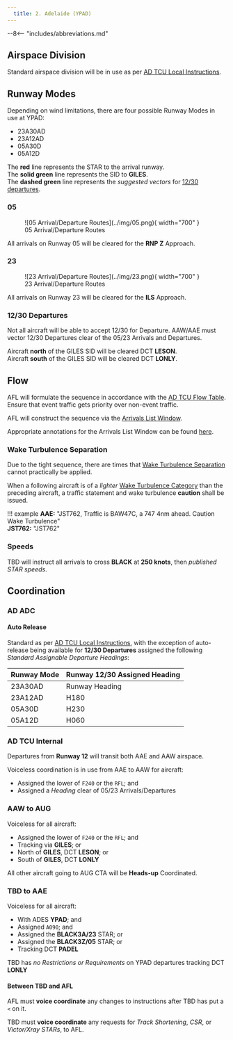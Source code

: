 ```yaml
---
  title: 2. Adelaide (YPAD)
---
```


--8<-- "includes/abbreviations.md"

## Airspace Division
Standard airspace division will be in use as per [AD TCU Local Instructions](../../../terminal/adelaide/#airspace-division).

## Runway Modes
Depending on wind limitations, there are four possible Runway Modes in use at YPAD:

- 23A30AD
- 23A12AD
- 05A30D
- 05A12D

The **red** line represents the STAR to the arrival runway.  
The **solid green** line represents the SID to **GILES**.  
The **dashed green** line represents the *suggested vectors* for [12/30 departures](#1230-departures).

### 05

<figure markdown>
![05 Arrival/Departure Routes](../img/05.png){ width="700" }
  <figcaption>05 Arrival/Departure Routes</figcaption>
</figure>

All arrivals on Runway 05 will be cleared for the **RNP Z** Approach.

### 23

<figure markdown>
![23 Arrival/Departure Routes](../img/23.png){ width="700" }
  <figcaption>23 Arrival/Departure Routes</figcaption>
</figure>

All arrivals on Runway 23 will be cleared for the **ILS** Approach.

### 12/30 Departures
Not all aircraft will be able to accept 12/30 for Departure. AAW/AAE must vector 12/30 Departures clear of the 05/23 Arrivals and Departures.

Aircraft **north** of the GILES SID will be cleared DCT **LESON**.  
Aircraft **south** of the GILES SID will be cleared DCT **LONLY**.

## Flow
AFL will formulate the sequence in accordance with the [AD TCU Flow Table](../../../terminal/adelaide/#flow). Ensure that event traffic gets priority over non-event traffic.

AFL will construct the sequence via the [Arrivals List Window](../../../controller-skills/sequencing/#arrivals-list).

Appropriate annotations for the Arrivals List Window can be found [here](../../../client/annotations/#sequencingflow).

### Wake Turbulence Separation
Due to the tight sequence, there are times that [Wake Turbulence Separation](../../../separation-standards/waketurb/#airspace) cannot practically be applied.

When a following aircraft is of a *lighter* [Wake Turbulence Category](../../../separation-standards/waketurb/#categories) than the preceding aircraft, a traffic statement and wake turbulence **caution** shall be issued.

!!! example
    **AAE:** "JST762, Traffic is BAW47C, a 747 4nm ahead. Caution Wake Turbulence"  
    **JST762:** "JST762"

### Speeds
TBD will instruct all arrivals to cross **BLACK** at **250 knots**, then *published STAR speeds*.

## Coordination
### AD ADC
#### Auto Release
Standard as per [AD TCU Local Instructions](../../../terminal/adelaide/#ad-adc), with the exception of auto-release being available for **12/30 Departures** assigned the following *Standard Assignable Departure Headings*:

| Runway Mode | Runway 12/30 Assigned Heading |
| ---------- | --- |
| 23A30AD      | Runway Heading |
| 23A12AD      | H180 |
| 05A30D      | H230 |
| 05A12D      | H060 |

### AD TCU Internal
Departures from **Runway 12** will transit both AAE and AAW airspace.

Voiceless coordination is in use from AAE to AAW for aircraft:

- Assigned the lower of `F240` or the `RFL`; and  
- Assigned a *Heading* clear of 05/23 Arrivals/Departures

### AAW to AUG
Voiceless for all aircraft:

- Assigned the lower of `F240` or the `RFL`; and  
- Tracking via **GILES**; or  
- North of **GILES**, DCT **LESON**; or  
- South of **GILES**, DCT **LONLY**

All other aircraft going to AUG CTA will be **Heads-up** Coordinated.

### TBD to AAE
Voiceless for all aircraft:

- With ADES **YPAD**; and  
- Assigned `A090`; and
- Assigned the **BLACK3A/23** STAR; or
- Assigned the **BLACK3Z/05** STAR; or
- Tracking DCT **PADEL**

TBD has *no Restrictions or Requirements* on YPAD departures tracking DCT **LONLY**

#### Between TBD and AFL
AFL must **voice coordinate** any changes to instructions after TBD has put a `<` on it.

TBD must **voice coordinate** any requests for *Track Shortening*, *CSR*, or *Victor/Xray STARs*, to AFL.